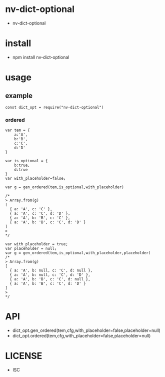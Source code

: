nv-dict-optional
============
- nv-dict-optional


install
=======
- npm install nv-dict-optional

usage
=====

example
-------


    const dict_opt = require("nv-dict-optional")


### ordered


    var tem = {
        a:'A',
        b:'B',
        c:'C',
        d:'D'
    }

    var is_optional = {
        b:true,
        d:true
    }
    var with_placeholder=false;

    var g = gen_ordered(tem,is_optional,with_placeholder)

    /*
    > Array.from(g)
    [
      { a: 'A', c: 'C' },
      { a: 'A', c: 'C', d: 'D' },
      { a: 'A', b: 'B', c: 'C' },
      { a: 'A', b: 'B', c: 'C', d: 'D' }
    ]
    >
    */

    var with_placeholder = true;
    var placeholder = null;
    var g = gen_ordered(tem,is_optional,with_placeholder,placeholder)
    /*
    > Array.from(g)
    [
      { a: 'A', b: null, c: 'C', d: null },
      { a: 'A', b: null, c: 'C', d: 'D' },
      { a: 'A', b: 'B', c: 'C', d: null },
      { a: 'A', b: 'B', c: 'C', d: 'D' }
    ]
    >
    */


API
====

- dict\_opt.gen\_ordered(tem,cfg,with\_placeholder=false,placeholder=null)
- dict\_opt.ordered(tem,cfg,with\_placeholder=false,placeholder=null)


LICENSE
=======
- ISC

